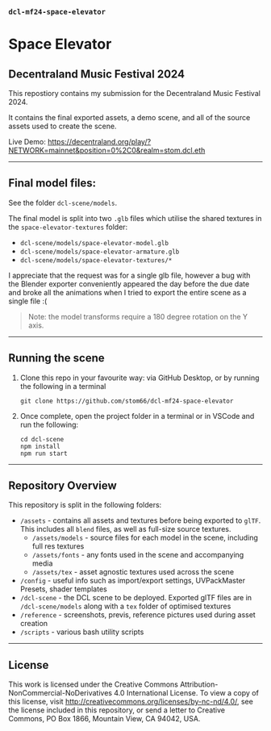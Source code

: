 ### `dcl-mf24-space-elevator`

# Space Elevator
## Decentraland Music Festival 2024

This repostiory contains my submission for the Decentraland Music Festival 2024. 

It contains the final exported assets, a demo scene, and all of the source assets used to create the scene.

Live Demo: https://decentraland.org/play/?NETWORK=mainnet&position=0%2C0&realm=stom.dcl.eth

---

## Final model files:

See the folder `dcl-scene/models`.

The final model is split into two `.glb` files which utilise the shared textures in the `space-elevator-textures` folder:

* `dcl-scene/models/space-elevator-model.glb`
* `dcl-scene/models/space-elevator-armature.glb`
* `dcl-scene/models/space-elevator-textures/*`

I appreciate that the request was for a single glb file, however a bug with the Blender exporter conveniently appeared the day before the due date and broke all the animations when I tried to export the entire scene as a single file :(
	
> Note: the model transforms require a 180 degree rotation on the Y axis.


---

## Running the scene

1) Clone this repo in your favourite way: via GitHub Desktop, or by running the following in a terminal
	```
	git clone https://github.com/stom66/dcl-mf24-space-elevator
	```
1) Once complete, open the project folder in a terminal or in VSCode and run the following:
	```
    cd dcl-scene
	npm install
	npm run start
	```

---

## Repository Overview

This repository is split in the following folders:

* `/assets` - contains all assets and textures before being exported to `glTF`. This includes all `blend` files, as well as full-size source textures.
    * `/assets/models` - source files for each model in the scene, including full res textures
    * `/assets/fonts` - any fonts used in the scene and accompanying media
    * `/assets/tex` - asset agnostic textures used across the scene
* `/config` - useful info such as import/export settings, UVPackMaster Presets, shader templates
* `/dcl-scene` - the DCL scene to be deployed. Exported glTF files are in `/dcl-scene/models` along with a `tex` folder of optimised textures
* `/reference` - screenshots, previs, reference pictures used during asset creation
* `/scripts` - various bash utility scripts

---

## License

This work is licensed under the Creative Commons Attribution-NonCommercial-NoDerivatives 4.0 International License. To view a copy of this license, visit http://creativecommons.org/licenses/by-nc-nd/4.0/, see the license included in this repository, or send a letter to Creative Commons, PO Box 1866, Mountain View, CA 94042, USA.